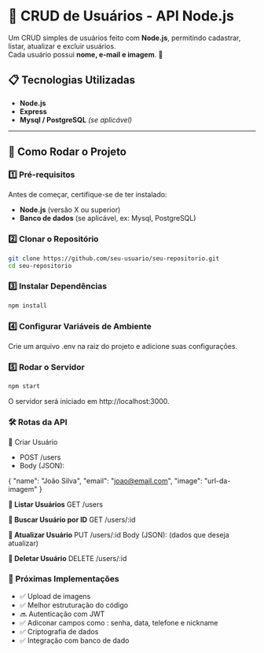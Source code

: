 # 📌 CRUD de Usuários - API Node.js

Um CRUD simples de usuários feito com **Node.js**, permitindo cadastrar, listar, atualizar e excluir usuários.  
Cada usuário possui **nome, e-mail e imagem**. 🚀

## 📋 Tecnologias Utilizadas

- **Node.js**
- **Express**
- **Mysql / PostgreSQL** _(se aplicável)_

---

## 🚀 Como Rodar o Projeto

### 1️⃣ Pré-requisitos

Antes de começar, certifique-se de ter instalado:

- **Node.js** (versão X ou superior)
- **Banco de dados** (se aplicável, ex: Mysql, PostgreSQL)

### 2️⃣ Clonar o Repositório

```bash
git clone https://github.com/seu-usuario/seu-repositorio.git
cd seu-repositorio
```

### 3️⃣ Instalar Dependências

```bash
npm install
```

### 4️⃣ Configurar Variáveis de Ambiente

Crie um arquivo .env na raiz do projeto e adicione suas configurações.

### 5️⃣ Rodar o Servidor

```bash
npm start
```

O servidor será iniciado em http://localhost:3000.

### 🛠️ Rotas da API

🔹 Criar Usuário

- POST /users
- Body (JSON):

{
"name": "João Silva",
"email": "joao@email.com",
"image": "url-da-imagem"
}

**🔹 Listar Usuários**
GET /users

**🔹 Buscar Usuário por ID**
GET /users/:id

**🔹 Atualizar Usuário**
PUT /users/:id
Body (JSON): (dados que deseja atualizar)

**🔹 Deletar Usuário**
DELETE /users/:id

### 📌 Próximas Implementações

- ✅ Upload de imagens
- ✅ Melhor estruturação do código
- 🔜 Autenticação com JWT
- ✅ Adiconar campos como : senha, data, telefone e nickname 
- ✅ Criptografia de dados
- ✅ Integração com banco de dado

